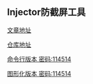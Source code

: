 ## Injector防截屏工具

[文章地址](https://www.luogu.com.cn/article/3hrdfvfz)

[仓库地址](https://github.com/gitpetyr/Injector-cap)

[命令行版本 密码:114514](https://wwzk.lanzouo.com/iTQDY31j84zg)

[图形化版本 密码:114514](https://wwzk.lanzouo.com/igG7a31kn7kf)

